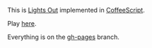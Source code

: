 This is [Lights Out](http://en.wikipedia.org/wiki/Lights_Out_%28game%29) implemented in [CoffeeScript](http://jashkenas.github.com/coffee-script/).

Play [here](http://mpartel.github.com/lightsout-coffeescript/).

Everything is on the [gh-pages](https://github.com/mpartel/lightsout-coffeescript/tree/gh-pages) branch.
